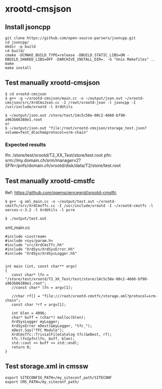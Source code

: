 # xrootd-cmsjson

## Install jsoncpp
```
git clone https://github.com/open-source-parsers/jsoncpp.git
cd jsoncpp/
mkdir -p build
cd build/
cmake -DCMAKE_BUILD_TYPE=release -DBUILD_STATIC_LIBS=ON -DBUILD_SHARED_LIBS=OFF -DARCHIVE_INSTALL_DIR=. -G "Unix Makefiles" ..
make
make install

```

## Test manually xrootd-cmsjson

```
$ cd xrootd-cmsjson
$ g++ -g ~/xrootd-cmsjson/main.cc -o ~/output/json.out ~/xrootd-cmsjson/src/XrdCmsJson.cc -I /root/xrootd-json -l jsoncpp -I /usr/include/xrootd -l XrdUtils

$ ~/output/json.out /store/test/14c5c58e-00c2-4660-bf90-a963b86388e1.root
or
$ ~/output/json.out "file:/root/xrootd-cmsjson/storage_test.json?volume=Test_dCache&protocol=srm-chain"

```

### Expected results
lfn: /store/test/xrootd/T2_XX_Test/store/test.root
pfn: srm://my.domain.ch/srm/managerv2?SFN=/pnfs/domain.ch/xrootd/disk/data/T2/store/test.root



## Test manually xrootd-cmstfc
Ref: https://github.com/opensciencegrid/xrootd-cmstfc

```
$ g++ -g xml_main.cc -o ~/output/test.out ~/xrootd-cmstfc/src/XrdCmsTfc.cc -I /usr/include/xrootd -I ~/xrootd-cmstfc -l xerces-c-3.2 -l XrdUtils -l pcre

$ ./output/test.out

```

xml_main.cc

```
#include <iostream>
#include <sys/param.h>
#include "src/XrdCmsTfc.hh"
#include "XrdSys/XrdSysError.hh"
#include "XrdSys/XrdSysLogger.hh"


int main (int, const char** argv)
{
   const char* lfn = "/store/test/xrootd/T2_XX_Test/test/store/14c5c58e-00c2-4660-bf90-a963b86388e1.root";
   //const char* lfn = argv[1];

   //char rf[] = "file:///root/xrootd-cmstfc/storage.xml?protocol=srm-chain";
   const char *rf = argv[1];

   int blen = 4096;
   char* buff = (char*) malloc(blen);
   XrdSysLogger myLogger;
   XrdSysError eDest(&myLogger, "tfc_");
   eDest.Say("TFC Module");
   XrdCmsTfc::TrivialFileCatalog tfc(&eDest, rf);
   tfc.lfn2pfn(lfn, buff, blen);
   std::cout << buff << std::endl;
   return 0;
}
```

## Test storage.xml in cmssw
```
export SITECONFIG_PATH=/my_siteconf_path/SITECONF
export CMS_PATH=/my_siteconf_path/
```
